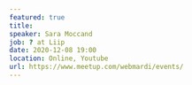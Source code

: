```yaml
---
featured: true
title: 
speaker: Sara Moccand
job: ? at Liip
date: 2020-12-08 19:00
location: Online, Youtube
url: https://www.meetup.com/webmardi/events/
---
```

